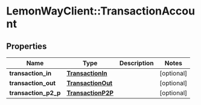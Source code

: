 # LemonWayClient::TransactionAccount

## Properties
Name | Type | Description | Notes
------------ | ------------- | ------------- | -------------
**transaction_in** | [**TransactionIn**](TransactionIn.md) |  | [optional] 
**transaction_out** | [**TransactionOut**](TransactionOut.md) |  | [optional] 
**transaction_p2_p** | [**TransactionP2P**](TransactionP2P.md) |  | [optional] 


